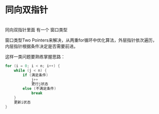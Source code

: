 # 同向双指针

\
同向双指针里面 有一个 窗口类型

窗口类型Two Pointers来解决，从两重for循环中优化算法，外层指针依次遍历，内层指针根据条件决定是否需要前进。

这样一类问题要熟练掌握思路：

```java
for (i = 0; i < n; i++) {
    while (j < n) {
        if (满足条件)
            j++
            更行j状态
        else (不满足条件)
            break
    }
    更新i状态
}
```
